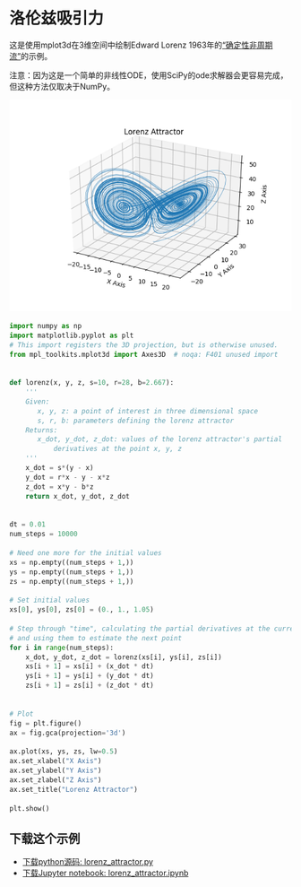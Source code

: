 # 洛伦兹吸引力

这是使用mplot3d在3维空间中绘制Edward Lorenz 1963年的[“确定性非周期流”](http://journals.ametsoc.org/doi/abs/10.1175/1520-0469%281963%29020%3C0130%3ADNF%3E2.0.CO%3B2)的示例。

注意：因为这是一个简单的非线性ODE，使用SciPy的ode求解器会更容易完成，但这种方法仅取决于NumPy。

![洛伦兹吸引力示例](/static/images/gallery/sphx_glr_lorenz_attractor_001.png)

```python
import numpy as np
import matplotlib.pyplot as plt
# This import registers the 3D projection, but is otherwise unused.
from mpl_toolkits.mplot3d import Axes3D  # noqa: F401 unused import


def lorenz(x, y, z, s=10, r=28, b=2.667):
    '''
    Given:
       x, y, z: a point of interest in three dimensional space
       s, r, b: parameters defining the lorenz attractor
    Returns:
       x_dot, y_dot, z_dot: values of the lorenz attractor's partial
           derivatives at the point x, y, z
    '''
    x_dot = s*(y - x)
    y_dot = r*x - y - x*z
    z_dot = x*y - b*z
    return x_dot, y_dot, z_dot


dt = 0.01
num_steps = 10000

# Need one more for the initial values
xs = np.empty((num_steps + 1,))
ys = np.empty((num_steps + 1,))
zs = np.empty((num_steps + 1,))

# Set initial values
xs[0], ys[0], zs[0] = (0., 1., 1.05)

# Step through "time", calculating the partial derivatives at the current point
# and using them to estimate the next point
for i in range(num_steps):
    x_dot, y_dot, z_dot = lorenz(xs[i], ys[i], zs[i])
    xs[i + 1] = xs[i] + (x_dot * dt)
    ys[i + 1] = ys[i] + (y_dot * dt)
    zs[i + 1] = zs[i] + (z_dot * dt)


# Plot
fig = plt.figure()
ax = fig.gca(projection='3d')

ax.plot(xs, ys, zs, lw=0.5)
ax.set_xlabel("X Axis")
ax.set_ylabel("Y Axis")
ax.set_zlabel("Z Axis")
ax.set_title("Lorenz Attractor")

plt.show()
```

## 下载这个示例
            
- [下载python源码: lorenz_attractor.py](https://matplotlib.org/_downloads/lorenz_attractor.py)
- [下载Jupyter notebook: lorenz_attractor.ipynb](https://matplotlib.org/_downloads/lorenz_attractor.ipynb)
